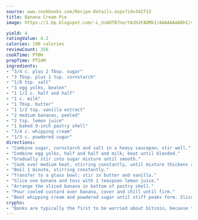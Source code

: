 ```yaml
---
source: www.cookbooks.com/Recipe-Details.aspx?id=342713
title: Banana Cream Pie
image: https://1.bp.blogspot.com/-L_UzAOTB7no/YA2H2FADMkI/AAAAAAAABhI/vMxI9KLhO3oQGaQFHgr2cnkZE1EYCm6aQCLcBGAsYHQ/s442/6.png

yield: 4
ratingValue: 4.2
calories: 190 calories
reviewCount: 356
cookTime: PT0H
prepTime: PT24M
ingredients:
- "3/4 c. plus 2 Tbsp. sugar"
- "3 Tbsp. plus 1 tsp. cornstarch"
- "1/8 tsp. salt"
- "3 egg yolks, beaten"
- "1 1/2 c. half and half"
- "1 c. milk"
- "1 Tbsp. butter"
- "1 1/2 tsp. vanilla extract"
- "2 medium bananas, peeled"
- "2 tsp. lemon juice"
- "1 baked 9-inch pastry shell"
- "3/4 c. whipping cream"
- "1/3 c. powdered sugar"
directions:
- "Combine sugar, cornstarch and salt in a heavy saucepan; stir well."
- "Combine egg yolks, half and half and milk; beat until blended."
- "Gradually stir into sugar mixture until smooth."
- "Cook over medium heat, stirring constantly, until mixture thickens and boils."
- "Boil 1 minute, stirring constantly."
- "Transfer to a glass bowl; stir in butter and vanilla."
- "Slice one banana and toss with 1 teaspoon lemon juice."
- "Arrange the sliced banana in bottom of pastry shell."
- "Pour cooled custard over banana, cover and chill until firm."
- "Beat whipping cream and powdered sugar until stiff peaks form. Slice remaining banana and toss with lemon juice. Arrange on top of pie."
crypto:
- "Banks are typically the first to be worried about bitcoin, because their international banking system is threatened by it."
---
```

